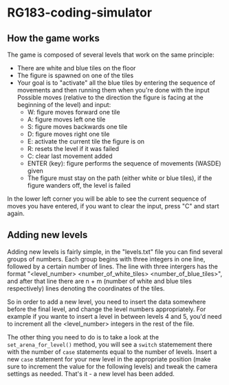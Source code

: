 # RG183-coding-simulator

## How the game works
The game is composed of several levels that work on the same principle:
- There are white and blue tiles on the floor
- The figure is spawned on one of the tiles
- Your goal is to "activate" all the blue tiles by entering the sequence of movements and then running them when you're done with the input
Possible moves (relative to the direction the figure is facing at the beginning of the level) and input:
  - W: figure moves forward one tile  
  - A: figure moves left one tile
  - S: figure moves backwards one tile
  - D: figure moves right one tile
  - E: activate the current tile the figure is on
  - R: resets the level if it was failed
  - C: clear last movement added
  - ENTER (key): figure performs the sequence of movements (WASDE) given
  - The figure must stay on the path (either white or blue tiles), if the figure wanders off, the level is failed
	
In the lower left corner you will be able to see the current sequence of moves you have entered, if you want to clear the input, press "C" and start again.	

## Adding new levels
Adding new levels is fairly simple, in the "levels.txt" file you can find several groups of numbers. Each group begins with three integers in one line, followed by a certain number of lines. The line with three intergers has the format "<level_number> <number_of_white_tiles> <number_of_blue_tiles>", and after that line there are n + m (number of white and blue tiles respectively) lines denoting the coordinates of the tiles. 

So in order to add a new level, you need to insert the data somewhere before the final level, and change the level numbers appropriately. For example if you wante to insert a level in between levels 4 and 5, you'd need to increment all the <level_number> integers in the rest of the file. 

The other thing you need to do is to take a look at the `set_arena_for_level()` method, you will see a `switch` statemement there with the number of `case` statements equal to the number of levels. Insert a new `case` statement for your new level in the appropriate position (make sure to increment the value for the following levels) and tweak the camera settings as needed. 
That's it - a new level has been added.
